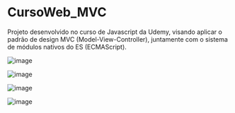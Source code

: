 # CursoWeb_MVC
Projeto desenvolvido no curso de Javascript da Udemy, visando aplicar o padrão de design MVC (Model-View-Controller), juntamente com o sistema de módulos nativos do ES (ECMAScript).

![image](https://github.com/LeonardoSanga/CursoWeb_MVC/assets/100099053/376ac211-3ca5-4272-a54c-dd17f1129ea2)

![image](https://github.com/LeonardoSanga/CursoWeb_MVC/assets/100099053/e8880c61-21c7-416a-b952-0298472f3462)

![image](https://github.com/LeonardoSanga/CursoWeb_MVC/assets/100099053/97851418-418f-469f-9683-06205b710cc8)

![image](https://github.com/LeonardoSanga/CursoWeb_MVC/assets/100099053/f3d5a236-0eca-4691-8bf6-8c0350ff71f5)
